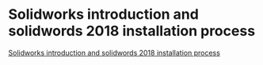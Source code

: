 # Solidworks introduction and solidwords 2018 installation process
[Solidworks introduction and solidwords 2018 installation process](https://aiwithcloud.com/2022/09/19/solidworks_introduction_and_solidwords_2018_installation_process/)